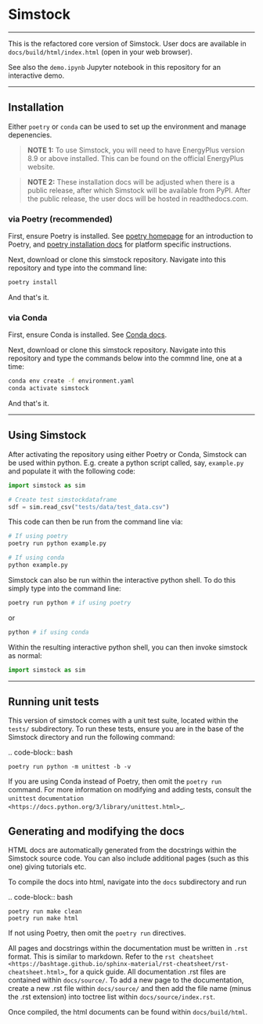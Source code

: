 # Simstock
---

This is the refactored core version of Simstock. User docs are available in ``docs/build/html/index.html`` (open in your web browser). 

See also the ``demo.ipynb`` Jupyter notebook in this repository for an interactive demo.

---
## Installation

 Either ``poetry`` or ``conda`` can be used to set up the environment and manage depenencies.


> **NOTE 1:** To use Simstock, you will need to have EnergyPlus version 8.9 or above installed. This can be found on the official EnergyPlus website.

> **NOTE 2:** These installation docs will be adjusted when there is a public release, after which Simstock will be available from PyPI. After the public release, the user docs will be hosted in readthedocs.com.

### via Poetry (recommended)

First, ensure Poetry is installed. See [poetry homepage](https://python-poetry.org/) for an introduction to Poetry, and [poetry installation docs](https://python-poetry.org/docs/#installation) for platform specific instructions.

Next, download or clone this simstock repository. Navigate into this repository and type into the command line:
```bash
poetry install
```

And that's it.




### via Conda

First, ensure Conda is installed. See [Conda docs](https://conda.io/projects/conda/en/latest/user-guide/install/index.html).

Next, download or clone this simstock repository. Navigate into this repository and type the commands below into the commnd line, one at a time:
```bash
conda env create -f environment.yaml
conda activate simstock
```

And that's it.

---

## Using Simstock

After activating the repository using either Poetry or Conda, Simstock can be used within python. E.g. create a python script called, say, ``example.py`` and populate it with the following code:
```python
import simstock as sim

# Create test simstockdataframe
sdf = sim.read_csv("tests/data/test_data.csv")
```

This code can then be run from the command line via:
```bash
# If using poetry
poetry run python example.py
```

```bash
# If using conda
python example.py
```

Simstock can also be run within the interactive python shell. To do this simply type into the command line:
```bash
poetry run python # if using poetry
```
or
```bash
python # if using conda
```
Within the resulting interactive python shell, you can then invoke simstock as normal:
```python
import simstock as sim
```

----

Running unit tests
------------------

This version of simstock comes with a unit test suite, located within the ``tests/`` subdirectory. To run these tests, ensure you are in the base of the Simstock directory and run the following command: 

.. code-block:: bash

    poetry run python -m unittest -b -v

If you are using Conda instead of Poetry, then omit the ``poetry run`` command. For more information on modifying and adding tests, consult the ``unittest`` `documentation <https://docs.python.org/3/library/unittest.html>`_.

Generating and modifying the docs
---------------------------------

HTML docs are automatically generated from the docstrings within the Simstock source code. You can also include additional pages (such as this one) giving tutorials etc. 

To compile the docs into html, navigate into the ``docs`` subdirectory and run 

.. code-block:: bash

    poetry run make clean
    poetry run make html

If not using Poetry, then omit the ``poetry run`` directives.

All pages and docstrings within the documentation must be written in ``.rst`` format. This is similar to markdown. Refer to the `rst cheatsheet <https://bashtage.github.io/sphinx-material/rst-cheatsheet/rst-cheatsheet.html>`_ for a quick guide. All documentation .rst files are contained within ``docs/source/``. To add a new page to the documentation, create a new .rst file within ``docs/source/`` and then add the file name (minus the .rst extension)  into toctree list within ``docs/source/index.rst``.

Once compiled, the html documents can be found within ``docs/build/html``.

